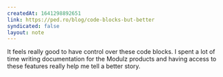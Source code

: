 ```yaml
---
createdAt: 1641298892651
link: https://ped.ro/blog/code-blocks-but-better
syndicated: false
layout: note
---
```


It feels really good to have control over these code blocks. I spent a lot of time writing documentation for the Modulz products and having access to these features really help me tell a better story.
